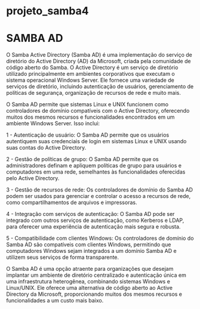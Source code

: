 # projeto_samba4

# SAMBA AD

O Samba Active Directory (Samba AD) é uma implementação do serviço de diretório do Active Directory (AD) da Microsoft, criada pela comunidade de código aberto do Samba. O Active Directory é um serviço de diretório utilizado principalmente em ambientes corporativos que executam o sistema operacional Windows Server. Ele fornece uma variedade de serviços de diretório, incluindo autenticação de usuários, gerenciamento de políticas de segurança, organização de recursos de rede e muito mais.

O Samba AD permite que sistemas Linux e UNIX funcionem como controladores de domínio compatíveis com o Active Directory, oferecendo muitos dos mesmos recursos e funcionalidades encontrados em um ambiente Windows Server. Isso inclui:

1 - Autenticação de usuário: O Samba AD permite que os usuários autentiquem suas credenciais de login em sistemas Linux e UNIX usando suas contas do Active Directory.

2 - Gestão de políticas de grupo: O Samba AD permite que os administradores definam e apliquem políticas de grupo para usuários e computadores em uma rede, semelhantes às funcionalidades oferecidas pelo Active Directory.

3 - Gestão de recursos de rede: Os controladores de domínio do Samba AD podem ser usados para gerenciar e controlar o acesso a recursos de rede, como compartilhamentos de arquivos e impressoras.

4 - Integração com serviços de autenticação: O Samba AD pode ser integrado com outros serviços de autenticação, como Kerberos e LDAP, para oferecer uma experiência de autenticação mais segura e robusta.

5 - Compatibilidade com clientes Windows: Os controladores de domínio do Samba AD são compatíveis com clientes Windows, permitindo que computadores Windows sejam integrados a um domínio Samba AD e utilizem seus serviços de forma transparente.

O Samba AD é uma opção atraente para organizações que desejam implantar um ambiente de diretório centralizado e autenticação única em uma infraestrutura heterogênea, combinando sistemas Windows e Linux/UNIX. Ele oferece uma alternativa de código aberto ao Active Directory da Microsoft, proporcionando muitos dos mesmos recursos e funcionalidades a um custo mais baixo.

